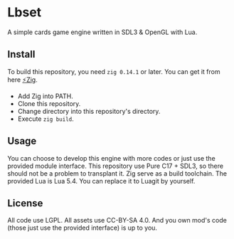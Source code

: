 # Lbset
A simple cards game engine written in SDL3 & OpenGL with Lua.
## Install
To build this repository, you need `zig 0.14.1` or later. You can get it from here [⚡Zig](https://ziglang.org/).

- Add Zig into PATH.
- Clone this repository.
- Change directory into this repository's directory.
- Execute `zig build`.

## Usage
You can choose to develop this engine with more codes or just use the provided module interface.
This repository use Pure C17 + SDL3, so there should not be a problem to transplant it.
Zig serve as a build toolchain. The provided Lua is Lua 5.4. You can replace it to Luagit by yourself.

## License
All code use LGPL. All assets use CC-BY-SA 4.0.
And you own mod's code (those just use the provided interface) is up to you.